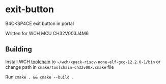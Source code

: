 # exit-button

B4CKSP4CE exit button in portal

Written for WCH MCU CH32V003J4M6

## Building

Install WCH [toolchain](https://xpack.github.io/dev-tools/riscv-none-elf-gcc/) to `~/wch/xpack-riscv-none-elf-gcc-12.2.0-1/bin` or change path in `cmake/toolchain-ch32v00x.cmake` file

Run `cmake . && cmake --build .`
